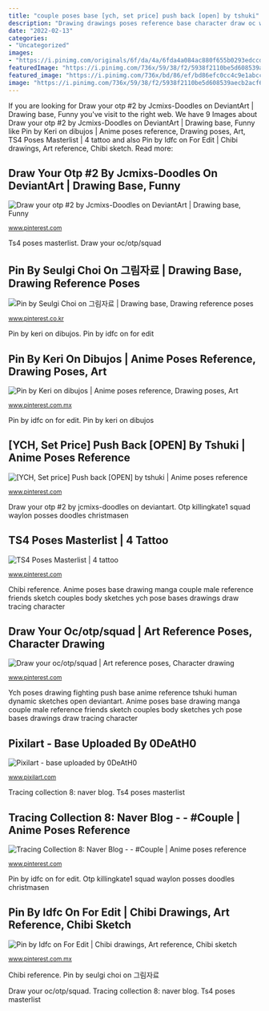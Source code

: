 ```yaml
---
title: "couple poses base [ych, set price] push back [open] by tshuki"
description: "Drawing drawings poses reference base character draw oc wings anime angel apollo squad otp cool hyacinth winged references dump dumb"
date: "2022-02-13"
categories:
- "Uncategorized"
images:
- "https://i.pinimg.com/originals/6f/da/4a/6fda4a084ac880f655b0293edccdd3dc.jpg"
featuredImage: "https://i.pinimg.com/736x/59/38/f2/5938f2110be5d608539aecb2acf621b4.jpg"
featured_image: "https://i.pinimg.com/736x/bd/86/ef/bd86efc0cc4c9e1abccb2cc005a4c0ea.jpg"
image: "https://i.pinimg.com/736x/59/38/f2/5938f2110be5d608539aecb2acf621b4.jpg"
---
```


If you are looking for Draw your otp #2 by Jcmixs-Doodles on DeviantArt | Drawing base, Funny you've visit to the right web. We have 9 Images about Draw your otp #2 by Jcmixs-Doodles on DeviantArt | Drawing base, Funny like Pin by Keri on dibujos | Anime poses reference, Drawing poses, Art, TS4 Poses Masterlist | 4 tattoo and also Pin by Idfc on For Edit | Chibi drawings, Art reference, Chibi sketch. Read more:

## Draw Your Otp #2 By Jcmixs-Doodles On DeviantArt | Drawing Base, Funny

![Draw your otp #2 by Jcmixs-Doodles on DeviantArt | Drawing base, Funny](https://i.pinimg.com/736x/18/5e/e7/185ee789a488230b59aaa199b5e2b754.jpg "Tracing collection 8: naver blog")

<small>www.pinterest.com</small>

Ts4 poses masterlist. Draw your oc/otp/squad

## Pin By Seulgi Choi On 그림자료 | Drawing Base, Drawing Reference Poses

![Pin by Seulgi Choi on 그림자료 | Drawing base, Drawing reference poses](https://i.pinimg.com/736x/45/26/0d/45260ddbaf002f8ed68babdeac77d796.jpg "[ych, set price] push back [open] by tshuki")

<small>www.pinterest.co.kr</small>

Pin by keri on dibujos. Pin by idfc on for edit

## Pin By Keri On Dibujos | Anime Poses Reference, Drawing Poses, Art

![Pin by Keri on dibujos | Anime poses reference, Drawing poses, Art](https://i.pinimg.com/736x/4c/31/3b/4c313b1ef565016a5d30b90b8ff850a6.jpg "Ts4 poses masterlist")

<small>www.pinterest.com.mx</small>

Pin by idfc on for edit. Pin by keri on dibujos

## [YCH, Set Price] Push Back [OPEN] By Tshuki | Anime Poses Reference

![[YCH, Set price] Push back [OPEN] by tshuki | Anime poses reference](https://i.pinimg.com/736x/bd/86/ef/bd86efc0cc4c9e1abccb2cc005a4c0ea.jpg "Draw your oc/otp/squad")

<small>www.pinterest.com</small>

Draw your otp #2 by jcmixs-doodles on deviantart. Otp killingkate1 squad waylon posses doodles christmasen

## TS4 Poses Masterlist | 4 Tattoo

![TS4 Poses Masterlist | 4 tattoo](https://i.pinimg.com/736x/7e/4b/eb/7e4beb5f069ed2efb90c4148540f15e9.jpg "Pin by seulgi choi on 그림자료")

<small>www.pinterest.com</small>

Chibi reference. Anime poses base drawing manga couple male reference friends sketch couples body sketches ych pose bases drawings draw tracing character

## Draw Your Oc/otp/squad | Art Reference Poses, Character Drawing

![Draw your oc/otp/squad | Art reference poses, Character drawing](https://i.pinimg.com/736x/59/38/f2/5938f2110be5d608539aecb2acf621b4.jpg "Anime poses base drawing manga couple male reference friends sketch couples body sketches ych pose bases drawings draw tracing character")

<small>www.pinterest.com</small>

Ych poses drawing fighting push base anime reference tshuki human dynamic sketches open deviantart. Anime poses base drawing manga couple male reference friends sketch couples body sketches ych pose bases drawings draw tracing character

## Pixilart - Base Uploaded By 0DeAtH0

![Pixilart - base uploaded by 0DeAtH0](https://cdn.pixilart.com/photos/large/36a8d92f17e20ea.png "Ts4 poses masterlist")

<small>www.pixilart.com</small>

Tracing collection 8: naver blog. Ts4 poses masterlist

## Tracing Collection 8: Naver Blog - - #Couple | Anime Poses Reference

![Tracing Collection 8: Naver Blog - - #Couple | Anime poses reference](https://i.pinimg.com/originals/6f/da/4a/6fda4a084ac880f655b0293edccdd3dc.jpg "Draw your oc/otp/squad")

<small>www.pinterest.com</small>

Pin by idfc on for edit. Otp killingkate1 squad waylon posses doodles christmasen

## Pin By Idfc On For Edit | Chibi Drawings, Art Reference, Chibi Sketch

![Pin by Idfc on For Edit | Chibi drawings, Art reference, Chibi sketch](https://i.pinimg.com/736x/14/d0/c2/14d0c28d574aa3b989b58e9ca668dd64.jpg "Draw your otp #2 by jcmixs-doodles on deviantart")

<small>www.pinterest.com.mx</small>

Chibi reference. Pin by seulgi choi on 그림자료

Draw your oc/otp/squad. Tracing collection 8: naver blog. Ts4 poses masterlist

